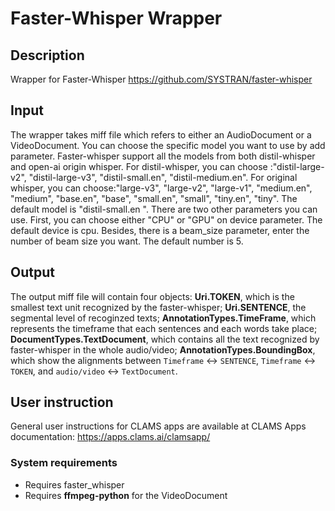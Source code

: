 # Faster-Whisper Wrapper

## Description
Wrapper for Faster-Whisper https://github.com/SYSTRAN/faster-whisper

## Input
The wrapper takes miff file which refers to either an AudioDocument or a VideoDocument. You can choose the
specific model you want to use by add parameter. Faster-whisper support all the models from both distil-whisper and open-ai origin whisper. For distil-whisper, you can choose :"distil-large-v2", "distil-large-v3", "distil-small.en", "distil-medium.en". For original whisper, you can choose:"large-v3", "large-v2", "large-v1", "medium.en", "medium", "base.en", "base", "small.en", "small", "tiny.en", "tiny". The default model is "distil-small.en ".
There are two other parameters you can use. First, you can choose either "CPU" or "GPU" on device parameter. The default device is cpu. Besides, there is a beam_size parameter, enter the number of beam size you want. The default number is 5.

## Output
The output miff file will contain four objects: **Uri.TOKEN**, which is the smallest text unit recognized by the faster-whisper; **Uri.SENTENCE**, the segmental level of recoginzed texts; **AnnotationTypes.TimeFrame**, which represents the timeframe that each sentences and each words take place; **DocumentTypes.TextDocument**, which contains all the text recognized by faster-whisper in the whole audio/video; **AnnotationTypes.BoundingBox**, which show the alignments between `Timeframe` <-> `SENTENCE`, `Timeframe` <-> `TOKEN`, and `audio/video` <-> `TextDocument`.

## User instruction
General user instructions for CLAMS apps are available at CLAMS Apps documentation: https://apps.clams.ai/clamsapp/

### System requirements
- Requires faster_whisper
- Requires **ffmpeg-python** for the VideoDocument
